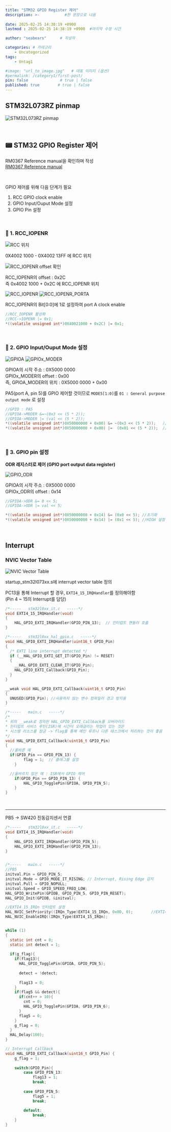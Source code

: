 ```yaml
---
title: "STM32 GPIO Register 제어"
description: >-           #한 문장으로 나옴
  
date: 2025-02-25 14:38:19 +0900
lastmod : 2025-02-25 14:38:19 +0900  #마지막 수정 시간

author: "seabears"      # 작성자

categories: # 카테고리
    - Uncategorized  
tags: 
    - Untag1

#image: "url_to_image.jpg"   # 대표 이미지 (옵션)
#permalink: /category1/first-post/
pin: false              # true | false
published: true        # true | false
---
```


## STM32L073RZ pinmap
![STM32L073RZ pinmap](https://github.com/user-attachments/assets/e704b670-8614-43d5-aeb9-b842a6230985)

<br>

## 📟 STM32 GPIO Register 제어
RM0367 Reference manual을 확인하며 작성  
[RM0367 Reference manual](https://www.st.com/resource/en/reference_manual/rm0367-ultralowpower-stm32l0x3-advanced-armbased-32bit-mcus-stmicroelectronics.pdf)  

<br>

GPIO 제어를 위해 다음 단계가 필요  
1. RCC GPIO clock enable  
2. GPIO Input/Ouput Mode 설정  
3. GPIO Pin 설정  

<br>

### 📌 1. RCC_IOPENR
![RCC 위치](https://github.com/user-attachments/assets/00f0bdff-116d-4a75-b843-1250529d1f36)

0X4002 1000 - 0X4002 13FF 에 RCC 위치  

![RCC_IOPENR offset 확인](https://github.com/user-attachments/assets/bf8a84c5-8504-4293-8a73-4a2b5a037e29)

RCC_IOPENR의 offset : 0x2C  
즉 0x4002 1000 + 0x2C 에 RCC_IOPENR 위치  

![RCC_IOPENR](https://github.com/user-attachments/assets/fe673c59-e0a5-437b-bd9c-9739a322cd3b)
![RCC_IOPENR_PORTA](https://github.com/user-attachments/assets/804b2a4e-088b-4e3f-a6e3-35a2bc66a928)

RCC_IOPENR의 Bit[0:0]에 1로 설정하여 port A clock enable  

```c
//RCC_IOPENR 활성화
//RCC->IOPENR |= 0x1;
*((volatile unsigned int*)0X40021000 + 0x2C) |= 0x1;
```

<br>

### 📌 2. GPIO Input/Ouput Mode 설정

![GPIOA](https://github.com/user-attachments/assets/78ef2588-fe92-4ccc-b953-9aa13c199a30)
![GPIOx_MODER](https://github.com/user-attachments/assets/f065d4c4-64df-4ebf-86db-14549f757e55)

GPIOA의 시작 주소 : 0X5000 0000  
GPIOx_MODER의 offset : 0x00  
즉, GPIOA_MODER의 위치 : 0X5000 0000 + 0x00  

PA5(port A, pin 5)를 GPIO 제어할 것이므로 `MODE5[1:0]`를 `01 : General purpose output mode` 로 설정  

```c
//GPIO : PA5
//GPIOA->MODER &=~(0x3 << (5 * 2));
//GPIOA->MODER |= (val << (5 * 2));
*((volatile unsigned int*)0X50000000 + 0x00) &= ~(0x3 << (5 * 2));   //나머지 비트는 살리기
*((volatile unsigned int*)0X50000000 + 0x00) |=  (0x01 << (5 * 2));  //MODE5[1:0]를 0x01으로 설정
```

<br>

### 📌 3. GPIO pin 설정
**ODR 레지스터로 제어 (GPIO port output data register)**  

![GPIO_ODR](https://github.com/user-attachments/assets/e1841546-e140-4bbb-a5ad-5db24786d23c)

GPIOA의 시작 주소 : 0X5000 0000  
GPIOx_ODR의 offset : 0x14  

```c
//GPIOA->ODR &= 0 << 5;
//GPIOA->ODR |= val << 5;

*((volatile unsigned int*)0X50000000 + 0x14) &= (0x0 << 5); //초기화
*((volatile unsigned int*)0X50000000 + 0x14) |= (0x1 << 5); //HIGH 설정
```

<br>

## Interrupt

### NVIC Vector Table
![NVIC Vector Table](https://github.com/user-attachments/assets/1ca9df8f-c4a0-4be1-b1c5-a4d7683d8b9d)

startup_stm32l073xx.s에 interrupt vector table 정의  

PC13을 통해 Interrupt 할 경우, `EXTI4_15_IRQHandler`를 정의해야함  
(Pin 4 ~ 15의 Interrupt를 담당)  

```c
/*-----   stm32l0xx_it.c   -----*/
void EXTI4_15_IRQHandler(void)
{
    HAL_GPIO_EXTI_IRQHandler(GPIO_PIN_13);  // 인터럽트 핸들러 호출
}

/*-----   stm32l0xx_hal_gpio.c   -----*/
void HAL_GPIO_EXTI_IRQHandler(uint16_t GPIO_Pin)
{
  /* EXTI line interrupt detected */
  if (__HAL_GPIO_EXTI_GET_IT(GPIO_Pin) != RESET)
  {
    __HAL_GPIO_EXTI_CLEAR_IT(GPIO_Pin);
    HAL_GPIO_EXTI_Callback(GPIO_Pin);
  }
}

__weak void HAL_GPIO_EXTI_Callback(uint16_t GPIO_Pin)
{	
  UNUSED(GPIO_Pin); //사용하지 않는 변수 컴파일러 경고 방지용
}

/*-----   main.c   -----*/
/*
* 위의 __weak로 정의된 HAL_GPIO_EXTI_Callback를 오버라이드
* 인터럽트 서비스 루틴(ISR)에 시간이 오래걸리는 작업이 있는 것은 
* 시스템 리소스를 잠금 -> flag를 통해 메인 루프나 다른 태스크에서 처리하는 것이 좋음
*/
void HAL_GPIO_EXTI_Callback(uint16_t GPIO_Pin)
{	
  //올바른 예
  if(GPIO_Pin == GPIO_PIN_13) {
        flag = 1;  // 플래그를 설정
    }

  //올바르지 않은 예 : ISR에서 GPIO 제어
	if(GPIO_Pin == GPIO_PIN_13) {
		HAL_GPIO_TogglePin(GPIOA, GPIO_PIN_5); 
	}
}
```

<br>


---
PB5 -> SW420 진동감지센서 연결  

```c
/*-----   stm32l0xx_it.c   -----*/
void EXTI4_15_IRQHandler(void)
{
	HAL_GPIO_EXTI_IRQHandler(GPIO_PIN_5);
	HAL_GPIO_EXTI_IRQHandler(GPIO_PIN_13);
}


/*-----   main.c   -----*/
//PB5 
initval.Pin = GPIO_PIN_5;
initval.Mode = GPIO_MODE_IT_RISING; // Interrupt, Rising Edge 감지
initval.Pull = GPIO_NOPULL;
initval.Speed = GPIO_SPEED_FREQ_LOW;
HAL_GPIO_WritePin(GPIOB, GPIO_PIN_5, GPIO_PIN_RESET);
HAL_GPIO_Init(GPIOB, &initval);

//EXTI4_15_IRQn 인터럽트 설정
HAL_NVIC_SetPriority((IRQn_Type)EXTI4_15_IRQn, 0x0D, 0);		//EXTI4_15_IRQn
HAL_NVIC_EnableIRQ((IRQn_Type)EXTI4_15_IRQn);


while (1)
{
  static int cnt = 0;
  static int detect = 1;
  
  if(g_flag){
    if(flag13){
      HAL_GPIO_TogglePin(GPIOA, GPIO_PIN_5);
      
      detect = !detect;
      
      flag13 = 0;
    }
    if(flag5 && detect){
      if(cnt++ > 10){
        cnt = 0;
        HAL_GPIO_TogglePin(GPIOA, GPIO_PIN_6);
      }
      flag5 = 0;
    }
    g_flag = 0;
  }
  HAL_Delay(100);
}

// Interrupt Callback
void HAL_GPIO_EXTI_Callback(uint16_t GPIO_Pin) {
	g_flag = 1;
	
	switch(GPIO_Pin){
		case GPIO_PIN_13:
			flag13 = 1;
			break;
		
		case GPIO_PIN_5:
			flag5 = 1;
			break;
		
		default:
			break;
	}
}
```



